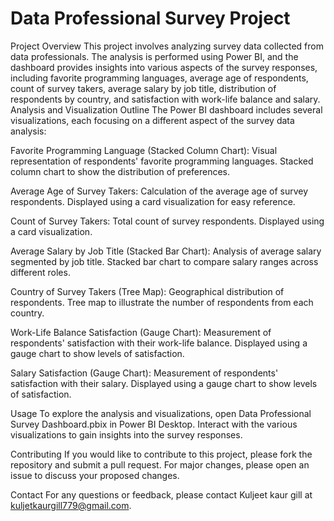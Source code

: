 # Data Professional Survey Project

Project Overview
This project involves analyzing survey data collected from data professionals. The analysis is performed using Power BI, and the dashboard provides insights into various aspects of the survey responses, including favorite programming languages, average age of respondents, count of survey takers, average salary by job title, distribution of respondents by country, and satisfaction with work-life balance and salary.
Analysis and Visualization Outline
The Power BI dashboard includes several visualizations, each focusing on a different aspect of the survey data analysis:

Favorite Programming Language (Stacked Column Chart):
Visual representation of respondents' favorite programming languages.
Stacked column chart to show the distribution of preferences.

Average Age of Survey Takers:
Calculation of the average age of survey respondents.
Displayed using a card visualization for easy reference.

Count of Survey Takers:
Total count of survey respondents.
Displayed using a card visualization.

Average Salary by Job Title (Stacked Bar Chart):
Analysis of average salary segmented by job title.
Stacked bar chart to compare salary ranges across different roles.

Country of Survey Takers (Tree Map):
Geographical distribution of respondents.
Tree map to illustrate the number of respondents from each country.

Work-Life Balance Satisfaction (Gauge Chart):
Measurement of respondents' satisfaction with their work-life balance.
Displayed using a gauge chart to show levels of satisfaction.

Salary Satisfaction (Gauge Chart):
Measurement of respondents' satisfaction with their salary.
Displayed using a gauge chart to show levels of satisfaction.

Usage
To explore the analysis and visualizations, open Data Professional Survey Dashboard.pbix in Power BI Desktop. Interact with the various visualizations to gain insights into the survey responses.

Contributing
If you would like to contribute to this project, please fork the repository and submit a pull request. For major changes, please open an issue to discuss your proposed changes.

Contact
For any questions or feedback, please contact Kuljeet kaur gill at kuljetkaurgill779@gmail.com.
